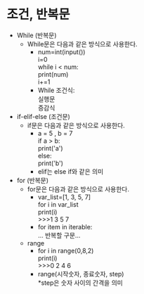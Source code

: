 # 조건, 반복문
- While (반복문)
  - While문은 다음과 같은 방식으로 사용한다.<br>
    - num=int(input())<br>
      i=0<br>
      while i < num:<br>
    print(num)<br>
    i+=1<br>  
    - While 조건식:  <br> 
    실행문<br>
    증감식<br>
- if-elif-else (조건문)
  - if문은 다음과 같은 방식으로 사용한다.
    - a = 5 , b = 7<br> if a > b:<br> print('a')<br>else:<br> print('b')
    - elif는 else if와 같은 의미
- for (반복문)
  - for문은 다음과 같은 방식으로 사용한다.
      - var_list=[1, 3, 5, 7]<br>for i in var_list<br> print(i)<br> >>>1 3 5 7<br> 
      - for item in iterable:<br>... 반복할 구문...
  - range
      - for i in range(0,8,2)<br>print(i)<br>>>>0 2 4 6
      - range(시작숫자, 종료숫자, step)<br>
  *step은 숫자 사이의 간격을 의미